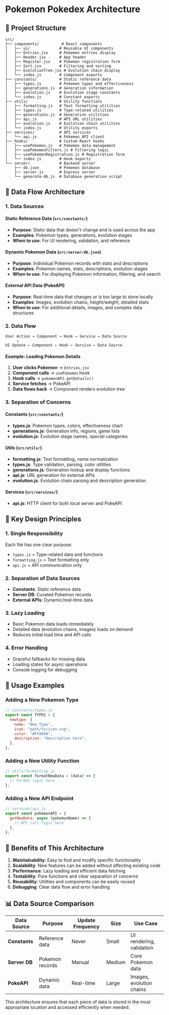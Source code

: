 # Pokemon Pokedex Architecture

## 📁 **Project Structure**

```
src/
├── components/          # React components
│   ├── ui/             # Reusable UI components
│   ├── Entries.jsx     # Pokemon entries display
│   ├── Header.jsx      # App header
│   ├── Register.jsx    # Pokemon registration form
│   ├── Sort.jsx        # Filtering and sorting
│   ├── EvolutionTree.jsx # Evolution chain display
│   └── index.js        # Component exports
├── constants/          # Static reference data
│   ├── types.js        # Pokemon types and effectiveness
│   ├── generations.js  # Generation information
│   ├── evolution.js    # Evolution stage constants
│   └── index.js        # Constant exports
├── utils/              # Utility functions
│   ├── formatting.js   # Text formatting utilities
│   ├── types.js        # Type-related utilities
│   ├── generations.js  # Generation utilities
│   ├── api.js          # API URL utilities
│   ├── evolution.js    # Evolution chain utilities
│   └── index.js        # Utility exports
├── services/           # API services
│   └── api.js          # Pokemon API client
├── hooks/              # Custom React hooks
│   ├── usePokemon.js   # Pokemon data management
│   ├── usePokemonFilters.js # Filtering logic
│   ├── usePokemonRegistration.js # Registration form
│   └── index.js        # Hook exports
└── server/             # Backend server
    ├── db.json         # Pokemon database
    ├── server.js       # Express server
    └── generate-db.js  # Database generation script
```

## 🔄 **Data Flow Architecture**

### **1. Data Sources**

#### **Static Reference Data** (`src/constants/`)

- **Purpose**: Static data that doesn't change and is used across the app
- **Examples**: Pokemon types, generations, evolution stages
- **When to use**: For UI rendering, validation, and reference

#### **Dynamic Pokemon Data** (`src/server/db.json`)

- **Purpose**: Individual Pokemon records with stats and descriptions
- **Examples**: Pokemon names, stats, descriptions, evolution stages
- **When to use**: For displaying Pokemon information, filtering, and search

#### **External API Data** (PokeAPI)

- **Purpose**: Real-time data that changes or is too large to store locally
- **Examples**: Images, evolution chains, height/weight, detailed stats
- **When to use**: For additional details, images, and complex data structures

### **2. Data Flow**

```
User Action → Component → Hook → Service → Data Source
     ↓
UI Update ← Component ← Hook ← Service ← Data Source
```

#### **Example: Loading Pokemon Details**

1. **User clicks Pokemon** → `Entries.jsx`
2. **Component calls** → `usePokemon` hook
3. **Hook calls** → `pokemonAPI.getDetails()`
4. **Service fetches** → PokeAPI
5. **Data flows back** → Component renders evolution tree

### **3. Separation of Concerns**

#### **Constants** (`src/constants/`)

- **types.js**: Pokemon types, colors, effectiveness chart
- **generations.js**: Generation info, regions, game lists
- **evolution.js**: Evolution stage names, special categories

#### **Utils** (`src/utils/`)

- **formatting.js**: Text formatting, name normalization
- **types.js**: Type validation, parsing, color utilities
- **generations.js**: Generation lookup and display functions
- **api.js**: URL generation for external APIs
- **evolution.js**: Evolution chain parsing and description generation

#### **Services** (`src/services/`)

- **api.js**: HTTP client for both local server and PokeAPI

## 🎯 **Key Design Principles**

### **1. Single Responsibility**

Each file has one clear purpose:

- `types.js` = Type-related data and functions
- `formatting.js` = Text formatting only
- `api.js` = API communication only

### **2. Separation of Data Sources**

- **Constants**: Static reference data
- **Server DB**: Curated Pokemon records
- **External APIs**: Dynamic/real-time data

### **3. Lazy Loading**

- Basic Pokemon data loads immediately
- Detailed data (evolution chains, images) loads on demand
- Reduces initial load time and API calls

### **4. Error Handling**

- Graceful fallbacks for missing data
- Loading states for async operations
- Console logging for debugging

## 🔧 **Usage Examples**

### **Adding a New Pokemon Type**

```javascript
// constants/types.js
export const TYPES = {
  newtype: {
    name: "New Type",
    icon: "path/to/icon.svg",
    color: "#FF0000",
    description: "Description here",
  },
};
```

### **Adding a New Utility Function**

```javascript
// utils/formatting.js
export const formatNewData = (data) => {
  // Format logic here
};
```

### **Adding a New API Endpoint**

```javascript
// services/api.js
export const pokemonAPI = {
  getNewData: async (pokemonName) => {
    // API call logic here
  },
};
```

## 🚀 **Benefits of This Architecture**

1. **Maintainability**: Easy to find and modify specific functionality
2. **Scalability**: New features can be added without affecting existing code
3. **Performance**: Lazy loading and efficient data fetching
4. **Testability**: Pure functions and clear separation of concerns
5. **Reusability**: Utilities and components can be easily reused
6. **Debugging**: Clear data flow and error handling

## 📊 **Data Source Comparison**

| Data Source   | Purpose         | Update Frequency | Size   | Use Case                 |
| ------------- | --------------- | ---------------- | ------ | ------------------------ |
| **Constants** | Reference data  | Never            | Small  | UI rendering, validation |
| **Server DB** | Pokemon records | Manual           | Medium | Core Pokemon data        |
| **PokeAPI**   | Dynamic data    | Real-time        | Large  | Images, evolution chains |

This architecture ensures that each piece of data is stored in the most appropriate location and accessed efficiently when needed.
